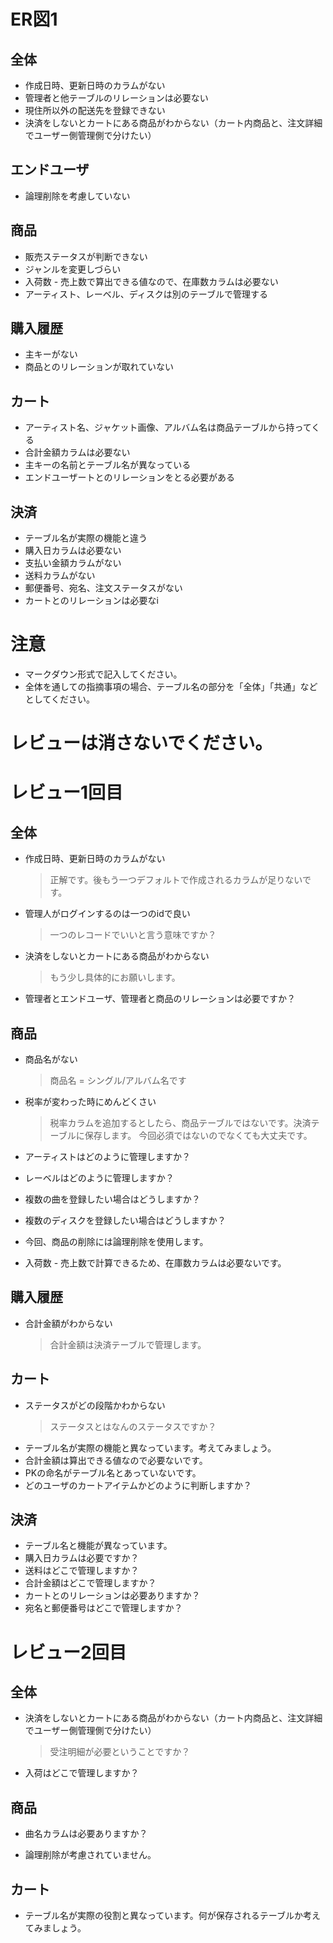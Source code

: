 # ER図1
## 全体
- 作成日時、更新日時のカラムがない
- 管理者と他テーブルのリレーションは必要ない
- 現住所以外の配送先を登録できない
- 決済をしないとカートにある商品がわからない（カート内商品と、注文詳細でユーザー側管理側で分けたい）

## エンドユーザ
- 論理削除を考慮していない

## 商品
- 販売ステータスが判断できない
- ジャンルを変更しづらい 
- 入荷数 - 売上数で算出できる値なので、在庫数カラムは必要ない
- アーティスト、レーベル、ディスクは別のテーブルで管理する

## 購入履歴
- 主キーがない
- 商品とのリレーションが取れていない

## カート
- アーティスト名、ジャケット画像、アルバム名は商品テーブルから持ってくる
- 合計金額カラムは必要ない
- 主キーの名前とテーブル名が異なっている
- エンドユーザートとのリレーションをとる必要がある

## 決済
- テーブル名が実際の機能と違う
- 購入日カラムは必要ない
- 支払い金額カラムがない
- 送料カラムがない
- 郵便番号、宛名、注文ステータスがない
- カートとのリレーションは必要なi


# 注意
* マークダウン形式で記入してください。
* 全体を通しての指摘事項の場合、テーブル名の部分を「全体」「共通」などとしてください。



# レビューは消さないでください。
# レビュー1回目
## 全体
- 作成日時、更新日時のカラムがない
  > 正解です。後もう一つデフォルトで作成されるカラムが足りないです。
- 管理人がログインするのは一つのidで良い
  > 一つのレコードでいいと言う意味ですか？
- 決済をしないとカートにある商品がわからない
  > もう少し具体的にお願いします。
  
- 管理者とエンドユーザ、管理者と商品のリレーションは必要ですか？

## 商品
- 商品名がない
  > 商品名 = シングル/アルバム名です
- 税率が変わった時にめんどくさい
  > 税率カラムを追加するとしたら、商品テーブルではないです。決済テーブルに保存します。
    今回必須ではないのでなくても大丈夫です。
    
- アーティストはどのように管理しますか？
- レーベルはどのように管理しますか？
- 複数の曲を登録したい場合はどうしますか？
- 複数のディスクを登録したい場合はどうしますか？
- 今回、商品の削除には論理削除を使用します。
- 入荷数 - 売上数で計算できるため、在庫数カラムは必要ないです。

## 購入履歴
- 合計金額がわからない
  > 合計金額は決済テーブルで管理します。
## カート
- ステータスがどの段階かわからない
  > ステータスとはなんのステータスですか？
- テーブル名が実際の機能と異なっています。考えてみましょう。
- 合計金額は算出できる値なので必要ないです。
- PKの命名がテーブル名とあっていないです。
- どのユーザのカートアイテムかどのように判断しますか？

## 決済
- テーブル名と機能が異なっています。
- 購入日カラムは必要ですか？
- 送料はどこで管理しますか？
- 合計金額はどこで管理しますか？
- カートとのリレーションは必要ありますか？
- 宛名と郵便番号はどこで管理しますか？



# レビュー2回目

## 全体
- 決済をしないとカートにある商品がわからない（カート内商品と、注文詳細でユーザー側管理側で分けたい）
  > 受注明細が必要ということですか？

- 入荷はどこで管理しますか？

## 商品
- 曲名カラムは必要ありますか？

- 論理削除が考慮されていません。

## カート
- テーブル名が実際の役割と異なっています。何が保存されるテーブルか考えてみましょう。


